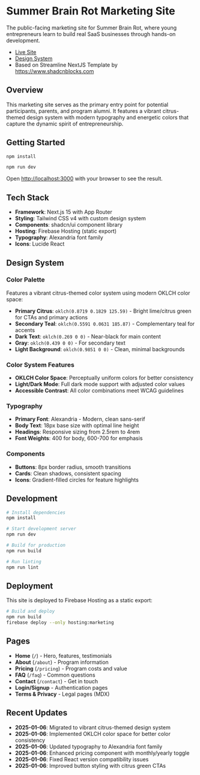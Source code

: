 # Summer Brain Rot Marketing Site

The public-facing marketing site for Summer Brain Rot, where young entrepreneurs learn to build real SaaS businesses through hands-on development.

- [Live Site](https://summerbrainrot.com/)
- [Design System](#design-system)
- Based on Streamline NextJS Template by https://www.shadcnblocks.com

## Overview

This marketing site serves as the primary entry point for potential participants, parents, and program alumni. It features a vibrant citrus-themed design system with modern typography and energetic colors that capture the dynamic spirit of entrepreneurship.

## Getting Started

```bash
npm install
```

```bash
npm run dev
```

Open [http://localhost:3000](http://localhost:3000) with your browser to see the result.

## Tech Stack

- **Framework**: Next.js 15 with App Router
- **Styling**: Tailwind CSS v4 with custom design system
- **Components**: shadcn/ui component library
- **Hosting**: Firebase Hosting (static export)
- **Typography**: Alexandria font family
- **Icons**: Lucide React

## Design System

### Color Palette

Features a vibrant citrus-themed color system using modern OKLCH color space:

- **Primary Citrus**: `oklch(0.8719 0.1829 125.59)` - Bright lime/citrus green for CTAs and primary actions
- **Secondary Teal**: `oklch(0.5591 0.0631 185.87)` - Complementary teal for accents
- **Dark Text**: `oklch(0.269 0 0)` - Near-black for main content
- **Gray**: `oklch(0.439 0 0)` - For secondary text
- **Light Background**: `oklch(0.9851 0 0)` - Clean, minimal backgrounds

### Color System Features

- **OKLCH Color Space**: Perceptually uniform colors for better consistency
- **Light/Dark Mode**: Full dark mode support with adjusted color values
- **Accessible Contrast**: All color combinations meet WCAG guidelines

### Typography

- **Primary Font**: Alexandria - Modern, clean sans-serif
- **Body Text**: 18px base size with optimal line height
- **Headings**: Responsive sizing from 2.5rem to 4rem
- **Font Weights**: 400 for body, 600-700 for emphasis

### Components

- **Buttons**: 8px border radius, smooth transitions
- **Cards**: Clean shadows, consistent spacing
- **Icons**: Gradient-filled circles for feature highlights

## Development

```bash
# Install dependencies
npm install

# Start development server
npm run dev

# Build for production
npm run build

# Run linting
npm run lint
```

## Deployment

This site is deployed to Firebase Hosting as a static export:

```bash
# Build and deploy
npm run build
firebase deploy --only hosting:marketing
```

## Pages

- **Home** (`/`) - Hero, features, testimonials
- **About** (`/about`) - Program information
- **Pricing** (`/pricing`) - Program costs and value
- **FAQ** (`/faq`) - Common questions
- **Contact** (`/contact`) - Get in touch
- **Login/Signup** - Authentication pages
- **Terms & Privacy** - Legal pages (MDX)

## Recent Updates

- **2025-01-06**: Migrated to vibrant citrus-themed design system
- **2025-01-06**: Implemented OKLCH color space for better color consistency
- **2025-01-06**: Updated typography to Alexandria font family
- **2025-01-06**: Enhanced pricing component with monthly/yearly toggle
- **2025-01-06**: Fixed React version compatibility issues
- **2025-01-06**: Improved button styling with citrus green CTAs
